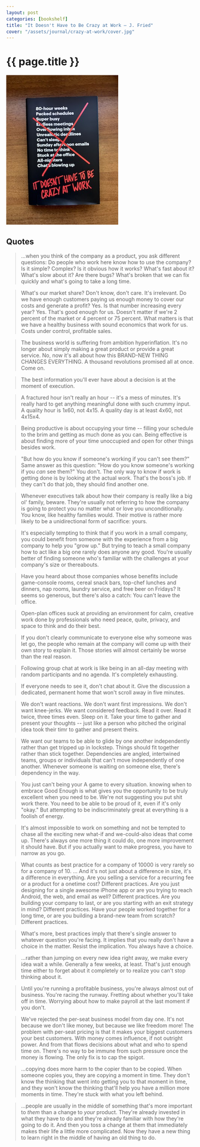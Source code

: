 ```yaml
---
layout: post
categories: [bookshelf]
title: "It Doesn't Have to Be Crazy at Work — J. Fried"
cover: "/assets/journal/crazy-at-work/cover.jpg"
---
```

# {{ page.title }}

![Book cover](/assets/journal/crazy-at-work/cover_photo.jpg)

## Quotes

> ...when you think of the company as a product, you ask different questions: Do people who work here know how to use the company? Is it simple? Complex? Is it obvious how it works? What's fast about it? What's slow about it? Are there bugs? What's broken that we can fix quickly and what's going to take a long time.

> What's our market share? Don't know, don't care. It's irrelevant. Do we have enough customers paying us enough money to cover our costs and generate a profit? Yes. Is that number increasing every year? Yes. That's good enough for us. Doesn't matter if we're 2 percent of the market or 4 percent or 75 percent. What matters is that we have a healthy business with sound economics that work for us. Costs under control, profitable sales.

> The business world is suffering from ambition hyperinflation. It's no longer about simply making a great product or provide a great service. No, now it's all about how this BRAND-NEW THING CHANGES EVERYTHING. A thousand revolutions promised all at once. Come on.

> The best information you'll ever have about a decision is at the moment of execution.

> A fractured hour isn't really an hour -- it's a mess of minutes. It's really hard to get anything meaningful done with such crummy input. A quality hour is 1x60, not 4x15. A quality day is at least 4x60, not 4x15x4.

> Being productive is about occupying your time -- filling your schedule to the brim and getting as much done as you can. Being effective is about finding more of your time unoccupied and open for other things besides work.

> "But how do you know if someone's working if you can't see them?" Same answer as this question: "How do you know someone's working if you *can* see them?" You don't. The only way to know if work is getting done is by looking at the actual work. That's the boss's job. If they can't do that job, they should find another one.

> Whenever executives talk about how their company is really like a big ol' family, beware. They're usually not referring to how the company is going to protect you no matter what or love you unconditionally. You know, like healthy families would. Their motive is rather more likely to be a unidirectional form of sacrifice: yours.

> It's especially tempting to think that if you work in a small company, you could benefit from someone with the experience from a big company to help you "grow up." But trying to teach a small company how to act like a big one rarely does anyone any good. You're usually better of finding someone who's familiar with the challenges at your company's size or thereabouts.

> Have you heard about those companies whose benefits include game-console rooms, cereal snack bars, top-chef lunches and dinners, nap rooms, laundry service, and free beer on Fridays? It seems so generous, but there's also a catch: You can't leave the office.

> Open-plan offices suck at providing an environment for calm, creative work done by professionals who need peace, quite, privacy, and space to think and do their best.

> If you don't clearly communicate to everyone else why someone was let go, the people who remain at the company will come up with their own story to explain it. Those stories will almost certainly be worse than the real reason.

> Following group chat at work is like being in an all-day meeting with random participants and no agenda. It's completely exhausting.

> If everyone needs to see it, don't chat about it. Give the discussion a dedicated, permanent home that won't scroll away in five minutes.

> We don't want reactions. We don't want first impressions. We don't want knee-jerks. We want considered feedback. Read it over. Read it twice, three times even. Sleep on it. Take your time to gather and present your thoughts -- just like a person who pitched the original idea took their timr to gather and present theirs.

> We want our teams to be able to glide by one another independently rather than get tripped up in lockstep. Things should fit together rather than stick together. Dependencies are angled, intertwined teams, groups or individuals that can't move independently of one another. Whenever someone is waiting on someone else, there's dependency in the way.

> You just can't being your A game to every situation. knowing when to embrace Good Enough is what gives you the opportunity to be truly excellent when you need to be. We're not suggesting you put shit work there. You need to be able to be proud of it, even if it's only "okay." But attempting to be indiscriminately great at everything is a foolish of energy.

> It's almost impossible to work on something and not be tempted to chase all the exciting new what-if and we-could-also ideas that come up. There's always one more thing it could do, one more improvement it should have. But if you actually want to make progress, you have to narrow as you go.

> What counts as best practice for a company of 10000 is very rarely so for a company of 10. ... And it's not just about a difference in size, it's a difference in everything. Are you selling a service for a recurring fee or a product for a onetime cost? Different practices. Are you just designing for a single awesome iPhone app or are you trying to reach Android, the web, and email as well? Different practices. Are you building your company to last, or are you starting with an exit strategy in mind? Different practices. Have your people worked together for a long time, or are you building a brand-new team from scratch? Different practices.

> What's more, best practices imply that there's single answer to whatever question you're facing. It implies that you really don't have a choice in the matter. Resist the implication. You always have a choice.

> ...rather than jumping on every new idea right away, we make every idea wait a while. Generally a few weeks, at least. That's just enough time either to forget about it completely or to realize you can't stop thinking about it.

> Until you're running a profitable business, you're always almost out of business. You're racing the runway. Fretting about whether you'll take off in time. Worrying about how to make payroll at the last moment if you don't.

> We've rejected the per-seat business model from day one. It's not because we don't like money, but because we like freedom more! The problem with per-seat pricing is that it makes your biggest customers your best customers. With money comes influence, if not outright power. And from that flows decisions about what and who to spend time on. There's no way to be immune from such pressure once the money is flowing. The only fix is to cap the spigot.

> ...copying does more harm to the copier than to be copied. When someone copies you, they are copying a moment in time. They don't know the thinking that went into getting you to that moment in time, and they won't know the thinking that'll help you have a million more moments in time. They're stuck with what you left behind.

> ...people are usually in the middle of something that's more important to *them* than a change to *your* product. They're already invested in what they have to do and they're already familiar with how they're going to do it. And then you toss a change at them that immediately makes their life a little more complicated. Now they have a new thing to learn right in the middle of having an old thing to do.
